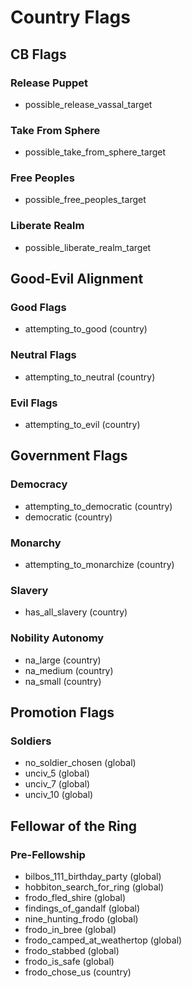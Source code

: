 # Country Flags
## CB Flags
### Release Puppet
 - possible_release_vassal_target
 
### Take From Sphere
 - possible_take_from_sphere_target

### Free Peoples
 - possible_free_peoples_target
 
### Liberate Realm
 - possible_liberate_realm_target

## Good-Evil Alignment
### Good Flags
 - attempting_to_good (country)

### Neutral Flags
 - attempting_to_neutral (country)

### Evil Flags
 - attempting_to_evil (country)

## Government Flags
### Democracy
 - attempting_to_democratic (country)
 - democratic (country)

### Monarchy
 - attempting_to_monarchize (country)

### Slavery
 - has_all_slavery (country)

### Nobility Autonomy
 - na_large (country)
 - na_medium (country)
 - na_small (country)

## Promotion Flags
### Soldiers
 - no_soldier_chosen (global)
 - unciv_5 (global)
 - unciv_7 (global)
 - unciv_10 (global)
 
## Fellowar of the Ring
### Pre-Fellowship
 - bilbos_111_birthday_party (global)
 - hobbiton_search_for_ring (global)
 - frodo_fled_shire (global)
 - findings_of_gandalf (global)
 - nine_hunting_frodo (global)
 - frodo_in_bree (global)
 - frodo_camped_at_weathertop (global)
 - frodo_stabbed (global)
 - frodo_is_safe (global)
 - frodo_chose_us (country)
 